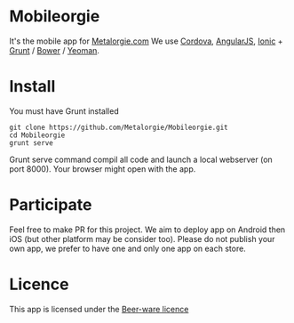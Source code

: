 Mobileorgie
===========

It's the mobile app for [Metalorgie.com](http://www.metalorgie.com)
We use [Cordova](http://cordova.apache.org/), [AngularJS](https://angularjs.org/), [Ionic](http://ionicframework.com/) + [Grunt](http://gruntjs.com/) / [Bower](http://bower.io/) / [Yeoman](http://yeoman.io/).

Install
=======

You must have Grunt installed

```
git clone https://github.com/Metalorgie/Mobileorgie.git
cd Mobileorgie
grunt serve
```

Grunt serve command compil all code and launch a local webserver (on port 8000). Your browser might open with the app.

Participate
========

Feel free to make PR for this project. We aim to deploy app on Android then iOS (but other platform may be consider too).
Please do not publish your own app, we prefer to have one and only one app on each store.

Licence
======
This app is licensed under the [Beer-ware licence](http://fr.wikipedia.org/wiki/Beerware)
